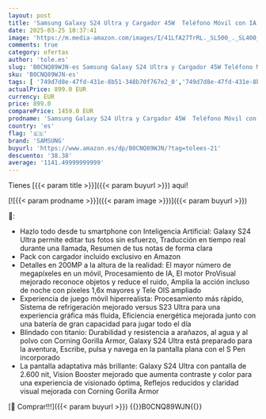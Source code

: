 ```yaml
---
layout: post
title: 'Samsung Galaxy S24 Ultra y Cargador 45W  Teléfono Móvil con IA  Smartphone Android  12 GB RAM  256 GB Almacenamiento  Cámara 200MP  S Pen  Batería Larga Duración  Gris Titanium  Versión Española '
date: 2025-03-25 10:37:41
image: 'https://m.media-amazon.com/images/I/41LfA27TrRL._SL500_._SL400_.jpg'
comments: true
category: ofertas
author: 'tole.es'
slug: 'B0CNQ89WJN-es Samsung Galaxy S24 Ultra y Cargador 45W Teléfono Móvil con...'
sku: 'B0CNQ89WJN-es'
tags: [ '749d7d8e-47fd-431e-8b51-348b70f767e2_0','749d7d8e-47fd-431e-8b51-348b70f767e2_1601','749d7d8e-47fd-431e-8b51-348b70f767e2_701','749d7d8e-47fd-431e-8b51-348b70f767e2_8501','749d7d8e-47fd-431e-8b51-348b70f767e2_9001','Arborist Merchandising Root','CML-Tech','Comunicación móvil y accesorios','Electrónica','Mobile and Communication','Móviles','Móviles y smartphones libres','Self Service','Special Features Stores','Tech all','Wireless category page - Android smartphones','Wireless category page - Smartphones','Wireless category page - Top brands','android','samsung','🇪🇸', ]
actualPrice: 899.0 EUR
currency: EUR
price: 899.0
comparePrice: 1459.0 EUR
prodname: 'Samsung Galaxy S24 Ultra y Cargador 45W  Teléfono Móvil con IA  Smartphone Android  12 GB RAM  256 GB Almacenamiento  Cámara 200MP  S Pen  Batería Larga Duración  Gris Titanium  Versión Española '
country: 'es'
flag: '🇪🇸'
brand: 'SAMSUNG'
buyurl: 'https://www.amazon.es/dp/B0CNQ89WJN/?tag=tolees-21'
descuento: '38.38'
average: '1141.49999999999'
---
```


Tienes [{{< param title >}}]({{< param buyurl >}}) aqui!

[![{{< param prodname >}}]({{< param image >}})]({{< param buyurl >}})

🔎:

- Hazlo todo desde tu smartphone con Inteligencia Artificial: Galaxy S24 Ultra permite editar tus fotos sin esfuerzo, Traducción en tiempo real durante una llamada, Resumen de tus notas de forma clara
- Pack con cargador incluido exclusivo en Amazon
- Detalles en 200MP a la altura de la realidad: El mayor número de megapíxeles en un móvil, Procesamiento de IA, El motor ProVisual mejorado reconoce objetos y reduce el ruido, Amplía la acción incluso de noche con píxeles 1,6x mayores y Tele OIS ampliado
- Experiencia de juego móvil hiperrealista: Procesamiento más rápido, Sistema de refrigeración mejorado versus S23 Ultra para una experiencia gráfica más fluida, Eficiencia energética mejorada junto con una batería de gran capacidad para jugar todo el día
- Blindado con titanio: Durabilidad y resistencia a arañazos, al agua y al polvo con Corning Gorilla Armor, Galaxy S24 Ultra está preparado para la aventura, Escribe, pulsa y navega en la pantalla plana con el S Pen incorporado
- La pantalla adaptativa más brillante: Galaxy S24 Ultra con pantalla de 2.600 nit, Vision Booster mejorado que aumenta contraste y color para una experiencia de visionado óptima, Reflejos reducidos y claridad visual mejorada con Corning Gorilla Armor

[🛒 Comprar!!!]({{< param buyurl >}})
{{<world>}}B0CNQ89WJN{{</world>}}
